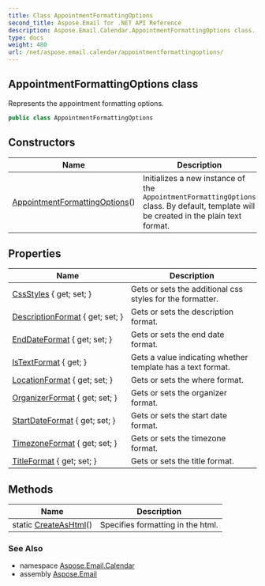 ```yaml
---
title: Class AppointmentFormattingOptions
second_title: Aspose.Email for .NET API Reference
description: Aspose.Email.Calendar.AppointmentFormattingOptions class. Represents the appointment formatting options
type: docs
weight: 480
url: /net/aspose.email.calendar/appointmentformattingoptions/
---
```

## AppointmentFormattingOptions class

Represents the appointment formatting options.

```csharp
public class AppointmentFormattingOptions
```

## Constructors

| Name | Description |
| --- | --- |
| [AppointmentFormattingOptions](appointmentformattingoptions/)() | Initializes a new instance of the `AppointmentFormattingOptions` class. By default, template will be created in the plain text format. |

## Properties

| Name | Description |
| --- | --- |
| [CssStyles](../../aspose.email.calendar/appointmentformattingoptions/cssstyles/) { get; set; } | Gets or sets the additional css styles for the formatter. |
| [DescriptionFormat](../../aspose.email.calendar/appointmentformattingoptions/descriptionformat/) { get; set; } | Gets or sets the description format. |
| [EndDateFormat](../../aspose.email.calendar/appointmentformattingoptions/enddateformat/) { get; set; } | Gets or sets the end date format. |
| [IsTextFormat](../../aspose.email.calendar/appointmentformattingoptions/istextformat/) { get; } | Gets a value indicating whether template has a text format. |
| [LocationFormat](../../aspose.email.calendar/appointmentformattingoptions/locationformat/) { get; set; } | Gets or sets the where format. |
| [OrganizerFormat](../../aspose.email.calendar/appointmentformattingoptions/organizerformat/) { get; set; } | Gets or sets the organizer format. |
| [StartDateFormat](../../aspose.email.calendar/appointmentformattingoptions/startdateformat/) { get; set; } | Gets or sets the start date format. |
| [TimezoneFormat](../../aspose.email.calendar/appointmentformattingoptions/timezoneformat/) { get; set; } | Gets or sets the timezone format. |
| [TitleFormat](../../aspose.email.calendar/appointmentformattingoptions/titleformat/) { get; set; } | Gets or sets the title format. |

## Methods

| Name | Description |
| --- | --- |
| static [CreateAsHtml](../../aspose.email.calendar/appointmentformattingoptions/createashtml/)() | Specifies formatting in the html. |

### See Also

* namespace [Aspose.Email.Calendar](../../aspose.email.calendar/)
* assembly [Aspose.Email](../../)


